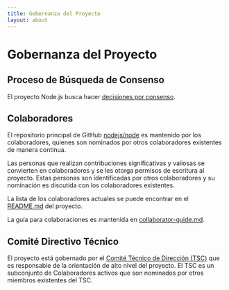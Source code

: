 ```yaml
---
title: Gobernanza del Proyecto
layout: about
---
```


# Gobernanza del Proyecto

## Proceso de Búsqueda de Consenso

El proyecto Node.js busca hacer [decisiones por consenso](https://es.wikipedia.org/wiki/Decisi%C3%B3n_por_consenso).

## Colaboradores

El repositorio principal de GitHub [nodejs/node](https://github.com/nodejs/node) es mantenido por los colaboradores, quienes son nominados por otros colaboradores existentes de manera continua.

Las personas que realizan contribuciones significativas y valiosas se convierten en colaboradores y se les otorga permisos de escritura al proyecto. Estas personas son identificadas por otros colaboradores y su nominación es discutida con los colaboradores existentes.

La lista de los colaboradores actuales se puede encontrar en el [README.md](https://github.com/nodejs/node/blob/main/README.md#current-project-team-members) del proyecto.

La guía para colaboraciones es mantenida en [collaborator-guide.md](https://github.com/nodejs/node/blob/main/doc/contributing/collaborator-guide.md).

## Comité Directivo Técnico

El proyecto está gobernado por el [Comité Técnico de Dirección (TSC)](https://github.com/nodejs/TSC/blob/main/TSC-Charter.md) que es responsable de la orientación de alto nivel del proyecto. El TSC es un subconjunto de Colaboradores activos que son nominados por otros miembros existentes del TSC.
